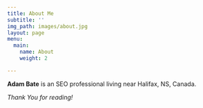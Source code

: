 ```yaml
---
title: About Me
subtitle: ''
img_path: images/about.jpg
layout: page
menu:
  main:
    name: About
    weight: 2

---
```

**Adam Bate** is an SEO professional living near Halifax, NS, Canada. 

_Thank You for reading!_